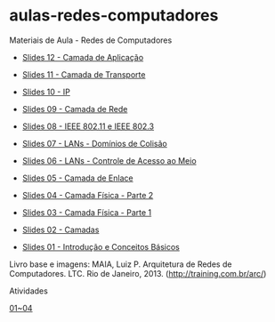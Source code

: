 # aulas-redes-computadores
Materiais de Aula - Redes de Computadores

* [Slides 12 - Camada de Aplicação](https://docs.google.com/presentation/d/1a9abcyYsOsp8TAhcD983rS3-T4fNAuJooyEQGTFWhfM/edit?usp=sharing)

* [Slides 11 - Camada de Transporte](https://docs.google.com/presentation/d/1w69fR2tLQUUa0jvwL130xxv_QQCrWeHqpUWYv_w2IoM/edit?usp=sharing)

* [Slides 10 - IP](https://docs.google.com/presentation/d/1d1PiLDLmUG7KG7uMYyWHoKdPi1_e1O7RMh7KB6owch8/edit?usp=sharing)

* [Slides 09 - Camada de Rede](https://docs.google.com/presentation/d/1TEJxqb5EiMgN6WSKkw_VglOCw1WmuEbJTLmBUsmr7H4/edit?usp=sharing)

* [Slides 08 - IEEE 802.11 e IEEE 802.3](https://docs.google.com/presentation/d/1wakP_ekhm4-B4ZWDbDRc8nYfTaCu_NwGLmklr2Ny4I8/edit?usp=sharing)

* [Slides 07 - LANs - Domínios de Colisão](https://docs.google.com/presentation/d/1CxSkkAf3gcq-XD0njVnu0coDezaLrDRazeStH-9LspA/edit?usp=sharing)

* [Slides 06 - LANs - Controle de Acesso ao Meio](https://docs.google.com/presentation/d/1H01z0z5-NXHvtbYXQPCkxOYQy1G_favAsxLC8Bb0EoY/edit?usp=sharing)

* [Slides 05 - Camada de Enlace](https://docs.google.com/presentation/d/1Eb122UtLWrOATNiBf8HWDMgNNBUUuV87wMr5egvaF7Y/edit?usp=sharing)

* [Slides 04 - Camada Física - Parte 2](https://docs.google.com/presentation/d/1r9sbHyLaJr7vIJInlMKbP5W39CApBqcqMPcqIlBsO4M/edit?usp=sharing)

* [Slides 03 - Camada Física - Parte 1](https://docs.google.com/presentation/d/16pWl1Z2aas_wV_INlL-B3ENbCw_-wvynX2FLfPEVYHs/edit?usp=sharing)

* [Slides 02 - Camadas](https://docs.google.com/presentation/d/1Qk8yFUqnDKzgeA--00Xmo7Eh7_lC2_l3ojztubPMJsk/edit?usp=sharing)

* [Slides 01 - Introdução e Conceitos Básicos](https://docs.google.com/presentation/d/1oASBRtDiCu_wyoGWKVNmXSdq-w_VJCT6E7U9ZFbhkAQ/edit?usp=sharing)

Livro base e imagens: MAIA, Luiz P. Arquitetura de Redes de Computadores. LTC. Rio de Janeiro, 2013. 
(http://training.com.br/arc/)

Atividades

[01~04](https://goo.gl/PPRjYo)
